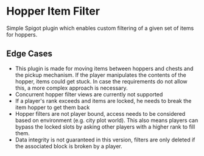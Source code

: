 # Hopper Item Filter
Simple Spigot plugin which enables custom filtering of a given set of items for hoppers.

## Edge Cases

- This plugin is made for moving items between hoppers and chests and the pickup mechanism. If the player manipulates
  the contents of the hopper, items could get stuck. In case the requirements do not allow this, a more complex approach
  is necessary.
- Concurrent hopper filter views are currently not supported
- If a player's rank exceeds and items are locked, he needs to break the item hopper to get them back
- Hopper filters are not player bound, access needs to be considered based on environment (e.g. city plot world). This
  also means players can bypass the locked slots by asking other players with a higher rank to fill them.
- Data integrity is not guaranteed in this version, filters are only deleted if the associated block is broken by a
  player.